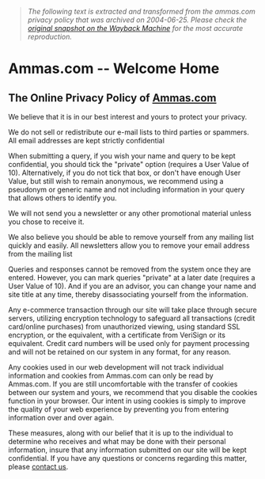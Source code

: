 > *The following text is extracted and transformed from the ammas.com privacy policy that was archived on 2004-06-25. Please check the [original snapshot on the Wayback Machine](https://web.archive.org/web/20040625114047id_/http%3A//www.ammas.com/privacy.cfm) for the most accurate reproduction.*

# Ammas.com -- Welcome Home

## The Online Privacy Policy of [Ammas.com](http://www.ammas.com/)

We believe that it is in our best interest and yours to protect your privacy.

We do not sell or redistribute our e-mail lists to third parties or spammers. All email addresses are kept strictly confidential

When submitting a query, if you wish your name and query to be kept confidential, you should tick the "private" option (requires a User Value of 10). Alternatively, if you do not tick that box, or don't have enough User Value, but still wish to remain anonymous, we recommend using a pseudonym or generic name and not including information in your query that allows others to identify you.

We will not send you a newsletter or any other promotional material unless you chose to receive it.

We also believe you should be able to remove yourself from any mailing list quickly and easily. All newsletters allow you to remove your email address from the mailing list 

Queries and responses cannot be removed from the system once they are entered. However, you can mark queries "private" at a later date (requires a User Value of 10). And if you are an advisor, you can change your name and site title at any time, thereby disassociating yourself from the information.

Any e-commerce transaction through our site will take place through secure servers, utilizing encryption technology to safeguard all transactions (credit card/online purchases) from unauthorized viewing, using standard SSL encryption, or the equivalent, with a certificate from VeriSign or its equivalent. Credit card numbers will be used only for payment processing and will not be retained on our system in any format, for any reason. 

Any cookies used in our web development will not track individual information and cookies from Ammas.com can only be read by Ammas.com. If you are still uncomfortable with the transfer of cookies between our system and yours, we recommend that you disable the cookies function in your browser. Our intent in using cookies is simply to improve the quality of your web experience by preventing you from entering information over and over again.

These measures, along with our belief that it is up to the individual to determine who receives and what may be done with their personal information, insure that any information submitted on our site will be kept confidential. If you have any questions or concerns regarding this matter, please [contact us](mailto:info@Ammas.com). 
